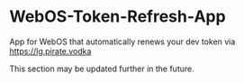 # WebOS-Token-Refresh-App
 App for WebOS that automatically renews your dev token via https://lg.pirate.vodka

 This section may be updated further in the future.
